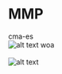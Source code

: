 # MMP
cma-es <br />
![alt text](https://github.com/AidanWalden1/MMP/blob/master/cmaes.PNG)
woa <br />
<br />
![alt text](https://github.com/AidanWalden1/MMP/blob/master/woa.PNG)
